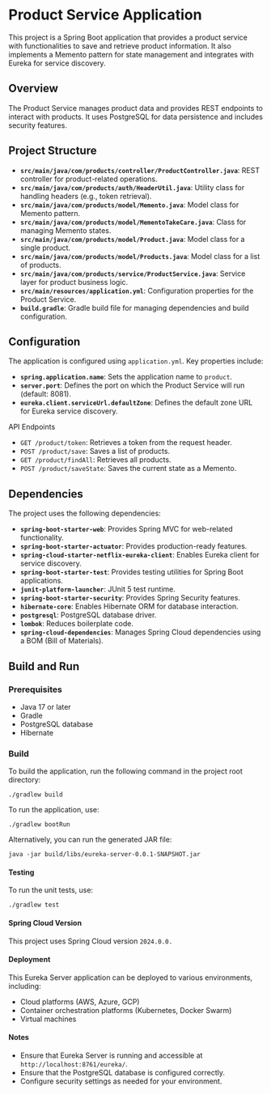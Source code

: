 # Product Service Application
This project is a Spring Boot application that provides a product service with functionalities to save and retrieve product information. It also implements a Memento pattern for state management and integrates with Eureka for service discovery.

## Overview
The Product Service manages product data and provides REST endpoints to interact with products. It uses PostgreSQL for data persistence and includes security features.

## Project Structure
* **`src/main/java/com/products/controller/ProductController.java`**: REST controller for product-related operations.
* **`src/main/java/com/products/auth/HeaderUtil.java`**: Utility class for handling headers (e.g., token retrieval).
* **`src/main/java/com/products/model/Memento.java`**: Model class for Memento pattern.
* **`src/main/java/com/products/model/MementoTakeCare.java`**: Class for managing Memento states.
* **`src/main/java/com/products/model/Product.java`**: Model class for a single product.
* **`src/main/java/com/products/model/Products.java`**: Model class for a list of products.
* **`src/main/java/com/products/service/ProductService.java`**: Service layer for product business logic.
* **`src/main/resources/application.yml`**: Configuration properties for the Product Service.
* **`build.gradle`**: Gradle build file for managing dependencies and build configuration.

## Configuration
The application is configured using `application.yml`. Key properties include:

* **`spring.application.name`**: Sets the application name to `product`.
* **`server.port`**: Defines the port on which the Product Service will run (default: 8081).
* **`eureka.client.serviceUrl.defaultZone`**: Defines the default zone URL for Eureka service discovery.

API Endpoints
* `GET /product/token`: Retrieves a token from the request header.
* `POST /product/save`: Saves a list of products.
* `GET /product/findAll`: Retrieves all products.
* `POST /product/saveState`: Saves the current state as a Memento.

## Dependencies
The project uses the following dependencies:

* **`spring-boot-starter-web`**: Provides Spring MVC for web-related functionality.
* **`spring-boot-starter-actuator`**: Provides production-ready features.
* **`spring-cloud-starter-netflix-eureka-client`**: Enables Eureka client for service discovery.
* **`spring-boot-starter-test`**: Provides testing utilities for Spring Boot applications.
* **`junit-platform-launcher`**: JUnit 5 test runtime.
* **`spring-boot-starter-security`**: Provides Spring Security features.
* **`hibernate-core`**: Enables Hibernate ORM for database interaction.
* **`postgresql`**: PostgreSQL database driver.
* **`lombok`**: Reduces boilerplate code.
* **`spring-cloud-dependencies`**: Manages Spring Cloud dependencies using a BOM (Bill of Materials).

## Build and Run
### Prerequisites
* Java 17 or later
* Gradle
* PostgreSQL database
* Hibernate

### Build
To build the application, run the following command in the project root directory:
```
./gradlew build
```
To run the application, use:
```
./gradlew bootRun
```
Alternatively, you can run the generated JAR file:
``` 
java -jar build/libs/eureka-server-0.0.1-SNAPSHOT.jar
```
#### Testing
To run the unit tests, use:
```
./gradlew test
```
#### Spring Cloud Version
This project uses Spring Cloud version ```2024.0.0.```

#### Deployment
This Eureka Server application can be deployed to various environments, including:
* Cloud platforms (AWS, Azure, GCP)
* Container orchestration platforms (Kubernetes, Docker Swarm)
* Virtual machines

#### Notes
* Ensure that Eureka Server is running and accessible at `http://localhost:8761/eureka/`.
* Ensure that the PostgreSQL database is configured correctly.
* Configure security settings as needed for your environment.
